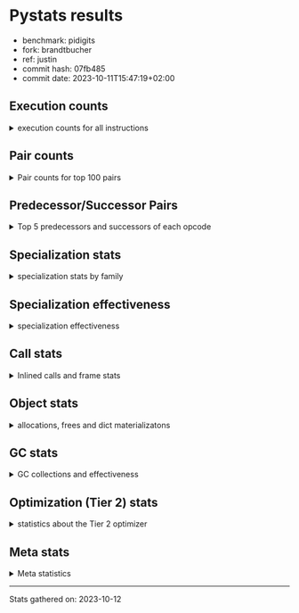 
# Pystats results

- benchmark: pidigits
- fork: brandtbucher
- ref: justin
- commit hash: 07fb485
- commit date: 2023-10-11T15:47:19+02:00

## Execution counts

<details>
<summary> execution counts for all instructions </summary>

|Name | Count | Self | Cumulative | Miss ratio | 
|---|---:|---:|---:|---:|
| LOAD_FAST | 5,126,580 | 17.1% | 17.1% |  |
| BINARY_OP_MULTIPLY_INT | 4,111,140 | 13.7% | 30.7% |  |
| LOAD_FAST_LOAD_FAST | 3,194,940 | 10.6% | 41.4% |  |
| BINARY_OP_ADD_INT | 3,075,540 | 10.2% | 51.6% |  |
| LOAD_CONST | 2,977,860 | 9.9% | 61.5% |  |
| STORE_FAST_STORE_FAST | 2,219,040 | 7.4% | 68.9% |  |
| RETURN_VALUE | 1,423,500 | 4.7% | 73.6% |  |
| RESUME_CHECK | 1,254,300 | 4.2% | 77.8% |  |
| UNPACK_SEQUENCE_TUPLE | 964,920 | 3.2% | 81.0% |  |
| BINARY_OP | 796,520 | 2.6% | 83.6% |  |
| BUILD_TUPLE | 747,000 | 2.5% | 86.1% |  |
| CALL_PY_EXACT_ARGS | 736,140 | 2.4% | 88.6% |  |
| LOAD_GLOBAL_MODULE | 627,520 | 2.1% | 90.6% |  |
| STORE_FAST | 627,420 | 2.1% | 92.7% |  |
| INTERPRETER_EXIT | 518,160 | 1.7% | 94.5% |  |
| ENTER_EXECUTOR | 409,140 | 1.4% | 95.8% |  |
| POP_JUMP_IF_FALSE | 398,220 | 1.3% | 97.1% |  |
| COMPARE_OP_INT | 398,220 | 1.3% | 98.5% |  |
| POP_TOP | 120,120 | 0.4% | 98.9% |  |
| YIELD_VALUE | 120,000 | 0.4% | 99.3% |  |
| LOAD_GLOBAL_BUILTIN | 109,020 | 0.4% | 99.6% |  |
| CALL_BUILTIN_FAST | 108,900 | 0.4% | 100.0% |  |
| CALL | 560 | 0.0% | 100.0% |  |
| PUSH_NULL | 300 | 0.0% | 100.0% |  |
| LOAD_GLOBAL | 180 | 0.0% | 100.0% |  |
| NOP | 120 | 0.0% | 100.0% |  |
| LOAD_DEREF | 120 | 0.0% | 100.0% |  |
| CALL_BUILTIN_CLASS | 120 | 0.0% | 100.0% |  |
| LOAD_ATTR_MODULE | 100 | 0.0% | 100.0% |  |
| RETURN_GENERATOR | 60 | 0.0% | 100.0% |  |
| RERAISE | 60 | 0.0% | 100.0% |  |
| MAKE_FUNCTION | 60 | 0.0% | 100.0% |  |
| LOAD_ATTR | 60 | 0.0% | 100.0% |  |
| COPY_FREE_VARS | 60 | 0.0% | 100.0% |  |
| CALL_INTRINSIC_1 | 60 | 0.0% | 100.0% |  |
| CALL_FUNCTION_EX | 60 | 0.0% | 100.0% |  |
| BINARY_OP_SUBTRACT_FLOAT | 60 | 0.0% | 100.0% |  |
| COMPARE_OP | 20 | 0.0% | 100.0% |  |


</details>

## Pair counts

<details>
<summary> Pair counts for top 100 pairs </summary>

|Pair | Count | Self | Cumulative | 
|---|---:|---:|---:|
| LOAD_FAST_LOAD_FAST BINARY_OP_MULTIPLY_INT | 3,194,940 | 10.6% | 10.6% |
| LOAD_FAST BINARY_OP_ADD_INT | 1,592,640 | 5.3% | 15.9% |
| BINARY_OP_MULTIPLY_INT LOAD_FAST | 1,592,640 | 5.3% | 21.2% |
| BINARY_OP_ADD_INT LOAD_FAST_LOAD_FAST | 1,254,120 | 4.2% | 25.4% |
| RESUME_CHECK LOAD_FAST | 1,134,120 | 3.8% | 29.2% |
| STORE_FAST_STORE_FAST LOAD_FAST_LOAD_FAST | 1,025,220 | 3.4% | 32.6% |
| UNPACK_SEQUENCE_TUPLE STORE_FAST_STORE_FAST | 964,920 | 3.2% | 35.8% |
| STORE_FAST_STORE_FAST STORE_FAST_STORE_FAST | 964,920 | 3.2% | 39.0% |
| LOAD_FAST UNPACK_SEQUENCE_TUPLE | 964,920 | 3.2% | 42.2% |
| LOAD_FAST BINARY_OP_MULTIPLY_INT | 916,200 | 3.0% | 45.2% |
| LOAD_CONST LOAD_FAST | 916,200 | 3.0% | 48.3% |
| BINARY_OP_MULTIPLY_INT LOAD_CONST | 916,200 | 3.0% | 51.3% |
| BINARY_OP_MULTIPLY_INT LOAD_FAST_LOAD_FAST | 915,600 | 3.0% | 54.4% |
| LOAD_FAST LOAD_CONST | 905,280 | 3.0% | 57.4% |
| BINARY_OP_ADD_INT BINARY_OP | 796,320 | 2.6% | 60.0% |
| BINARY_OP RETURN_VALUE | 796,320 | 2.6% | 62.7% |
| LOAD_CONST BINARY_OP_ADD_INT | 796,200 | 2.6% | 65.3% |
| CALL_PY_EXACT_ARGS RESUME_CHECK | 736,080 | 2.4% | 67.8% |
| BINARY_OP_MULTIPLY_INT BINARY_OP_ADD_INT | 686,700 | 2.3% | 70.1% |
| LOAD_CONST LOAD_CONST | 638,100 | 2.1% | 72.2% |
| RETURN_VALUE STORE_FAST | 627,120 | 2.1% | 74.3% |
| BUILD_TUPLE RETURN_VALUE | 627,000 | 2.1% | 76.4% |
| BINARY_OP_ADD_INT BUILD_TUPLE | 627,000 | 2.1% | 78.5% |
| STORE_FAST LOAD_FAST | 518,340 | 1.7% | 80.2% |
| CACHE RESUME_CHECK | 518,100 | 1.7% | 81.9% |
| LOAD_GLOBAL_MODULE LOAD_FAST | 507,180 | 1.7% | 83.6% |
| LOAD_CONST CALL_PY_EXACT_ARGS | 507,120 | 1.7% | 85.3% |
| COMPARE_OP_INT POP_JUMP_IF_FALSE | 398,220 | 1.3% | 86.6% |
| RETURN_VALUE INTERPRETER_EXIT | 398,160 | 1.3% | 87.9% |
| RETURN_VALUE COMPARE_OP_INT | 398,160 | 1.3% | 89.2% |
| LOAD_FAST LOAD_GLOBAL_MODULE | 398,160 | 1.3% | 90.6% |
| BINARY_OP_ADD_INT LOAD_CONST | 398,100 | 1.3% | 91.9% |
| POP_JUMP_IF_FALSE ENTER_EXECUTOR | 289,200 | 1.0% | 92.9% |
| ENTER_EXECUTOR STORE_FAST_STORE_FAST | 289,200 | 1.0% | 93.8% |
| STORE_FAST_STORE_FAST LOAD_FAST | 228,900 | 0.8% | 94.6% |
| LOAD_GLOBAL_MODULE LOAD_CONST | 120,060 | 0.4% | 95.0% |
| YIELD_VALUE INTERPRETER_EXIT | 120,000 | 0.4% | 95.4% |
| LOAD_FAST YIELD_VALUE | 120,000 | 0.4% | 95.8% |
| LOAD_FAST CALL_PY_EXACT_ARGS | 120,000 | 0.4% | 96.2% |
| LOAD_CONST BUILD_TUPLE | 120,000 | 0.4% | 96.6% |
| BUILD_TUPLE LOAD_FAST | 120,000 | 0.4% | 97.0% |
| RESUME_CHECK POP_TOP | 119,940 | 0.4% | 97.4% |
| POP_TOP ENTER_EXECUTOR | 119,940 | 0.4% | 97.8% |
| POP_JUMP_IF_FALSE LOAD_GLOBAL_MODULE | 108,960 | 0.4% | 98.1% |
| STORE_FAST LOAD_GLOBAL_MODULE | 108,940 | 0.4% | 98.5% |
| LOAD_GLOBAL_BUILTIN LOAD_FAST | 108,900 | 0.4% | 98.9% |
| LOAD_FAST CALL_BUILTIN_FAST | 108,900 | 0.4% | 99.2% |
| CALL_BUILTIN_FAST CALL_PY_EXACT_ARGS | 108,900 | 0.4% | 99.6% |
| ENTER_EXECUTOR LOAD_GLOBAL_BUILTIN | 108,840 | 0.4% | 99.9% |
| ENTER_EXECUTOR LOAD_GLOBAL_MODULE | 11,100 | 0.0% | 100.0% |
| PUSH_NULL CALL | 240 | 0.0% | 100.0% |
| LOAD_FAST PUSH_NULL | 180 | 0.0% | 100.0% |
| BINARY_OP BINARY_OP | 180 | 0.0% | 100.0% |
| CALL CALL | 160 | 0.0% | 100.0% |
| LOAD_GLOBAL LOAD_GLOBAL_MODULE | 120 | 0.0% | 100.0% |
| CALL_BUILTIN_CLASS RETURN_VALUE | 120 | 0.0% | 100.0% |
| CALL POP_TOP | 120 | 0.0% | 100.0% |
| CALL CALL_BUILTIN_CLASS | 120 | 0.0% | 100.0% |
| RESUME_CHECK LOAD_GLOBAL_BUILTIN | 80 | 0.0% | 100.0% |
| LOAD_GLOBAL_MODULE CALL_PY_EXACT_ARGS | 80 | 0.0% | 100.0% |
| STORE_FAST NOP | 60 | 0.0% | 100.0% |
| STORE_FAST LOAD_DEREF | 60 | 0.0% | 100.0% |
| RETURN_GENERATOR LOAD_FAST | 60 | 0.0% | 100.0% |
| RESUME_CHECK LOAD_GLOBAL | 60 | 0.0% | 100.0% |
| RESUME_CHECK LOAD_CONST | 60 | 0.0% | 100.0% |
| PUSH_NULL LOAD_FAST | 60 | 0.0% | 100.0% |
| POP_TOP RESUME_CHECK | 60 | 0.0% | 100.0% |
| POP_TOP NOP | 60 | 0.0% | 100.0% |
| POP_TOP LOAD_FAST | 60 | 0.0% | 100.0% |
| POP_JUMP_IF_FALSE LOAD_FAST | 60 | 0.0% | 100.0% |
| NOP LOAD_GLOBAL_MODULE | 60 | 0.0% | 100.0% |
| NOP LOAD_DEREF | 60 | 0.0% | 100.0% |
| LOAD_GLOBAL_MODULE LOAD_ATTR_MODULE | 60 | 0.0% | 100.0% |
| LOAD_GLOBAL_BUILTIN LOAD_CONST | 60 | 0.0% | 100.0% |
| LOAD_FAST RETURN_VALUE | 60 | 0.0% | 100.0% |
| LOAD_FAST LOAD_GLOBAL_BUILTIN | 60 | 0.0% | 100.0% |
| LOAD_FAST CALL_FUNCTION_EX | 60 | 0.0% | 100.0% |
| LOAD_FAST CALL | 60 | 0.0% | 100.0% |
| LOAD_DEREF STORE_FAST | 60 | 0.0% | 100.0% |
| LOAD_DEREF PUSH_NULL | 60 | 0.0% | 100.0% |
| LOAD_CONST STORE_FAST | 60 | 0.0% | 100.0% |
| LOAD_CONST MAKE_FUNCTION | 60 | 0.0% | 100.0% |
| LOAD_CONST CALL | 60 | 0.0% | 100.0% |
| LOAD_ATTR_MODULE STORE_FAST | 60 | 0.0% | 100.0% |
| COPY_FREE_VARS RESUME_CHECK | 60 | 0.0% | 100.0% |
| CALL_PY_EXACT_ARGS RETURN_GENERATOR | 60 | 0.0% | 100.0% |
| CALL_INTRINSIC_1 RERAISE | 60 | 0.0% | 100.0% |
| CALL_FUNCTION_EX COPY_FREE_VARS | 60 | 0.0% | 100.0% |
| CALL STORE_FAST | 60 | 0.0% | 100.0% |
| CALL LOAD_FAST | 60 | 0.0% | 100.0% |
| CACHE POP_TOP | 60 | 0.0% | 100.0% |
| CACHE CALL_INTRINSIC_1 | 60 | 0.0% | 100.0% |
| BINARY_OP_SUBTRACT_FLOAT STORE_FAST | 60 | 0.0% | 100.0% |
| RETURN_VALUE LOAD_GLOBAL | 40 | 0.0% | 100.0% |
| RESUME_CHECK LOAD_GLOBAL_MODULE | 40 | 0.0% | 100.0% |
| MAKE_FUNCTION LOAD_GLOBAL_MODULE | 40 | 0.0% | 100.0% |
| LOAD_GLOBAL_MODULE LOAD_GLOBAL_MODULE | 40 | 0.0% | 100.0% |
| LOAD_GLOBAL_MODULE LOAD_ATTR | 40 | 0.0% | 100.0% |
| LOAD_GLOBAL_MODULE CALL | 40 | 0.0% | 100.0% |
| LOAD_GLOBAL_BUILTIN LOAD_GLOBAL_MODULE | 40 | 0.0% | 100.0% |


</details>

## Predecessor/Successor Pairs

<details>
<summary> Top 5 predecessors and successors of each opcode </summary>

### CACHE

<details>
<summary> Successors and predecessors for CACHE </summary>

|Predecessors | Count | Percentage | 
|---|---:|---:|

|Successors | Count | Percentage | 
|---|---:|---:|
| RESUME_CHECK | 518,100 | 100.0% |
| POP_TOP | 60 | 0.0% |
| CALL_INTRINSIC_1 | 60 | 0.0% |


</details>

### INTERPRETER_EXIT

<details>
<summary> Successors and predecessors for INTERPRETER_EXIT </summary>

|Predecessors | Count | Percentage | 
|---|---:|---:|
| RETURN_VALUE | 398,160 | 76.8% |
| YIELD_VALUE | 120,000 | 23.2% |

|Successors | Count | Percentage | 
|---|---:|---:|


</details>

### MAKE_FUNCTION

<details>
<summary> Successors and predecessors for MAKE_FUNCTION </summary>

|Predecessors | Count | Percentage | 
|---|---:|---:|
| LOAD_CONST | 60 | 100.0% |

|Successors | Count | Percentage | 
|---|---:|---:|
| LOAD_GLOBAL_MODULE | 40 | 66.7% |
| LOAD_GLOBAL | 20 | 33.3% |


</details>

### NOP

<details>
<summary> Successors and predecessors for NOP </summary>

|Predecessors | Count | Percentage | 
|---|---:|---:|
| STORE_FAST | 60 | 50.0% |
| POP_TOP | 60 | 50.0% |

|Successors | Count | Percentage | 
|---|---:|---:|
| LOAD_GLOBAL_MODULE | 60 | 50.0% |
| LOAD_DEREF | 60 | 50.0% |


</details>

### POP_TOP

<details>
<summary> Successors and predecessors for POP_TOP </summary>

|Predecessors | Count | Percentage | 
|---|---:|---:|
| RESUME_CHECK | 119,940 | 99.9% |
| CALL | 120 | 0.1% |
| CACHE | 60 | 0.0% |

|Successors | Count | Percentage | 
|---|---:|---:|
| ENTER_EXECUTOR | 119,940 | 99.9% |
| RESUME_CHECK | 60 | 0.0% |
| NOP | 60 | 0.0% |
| LOAD_FAST | 60 | 0.0% |


</details>

### PUSH_NULL

<details>
<summary> Successors and predecessors for PUSH_NULL </summary>

|Predecessors | Count | Percentage | 
|---|---:|---:|
| LOAD_FAST | 180 | 60.0% |
| LOAD_DEREF | 60 | 20.0% |
| LOAD_ATTR_MODULE | 40 | 13.3% |
| LOAD_ATTR | 20 | 6.7% |

|Successors | Count | Percentage | 
|---|---:|---:|
| CALL | 240 | 80.0% |
| LOAD_FAST | 60 | 20.0% |


</details>

### RETURN_GENERATOR

<details>
<summary> Successors and predecessors for RETURN_GENERATOR </summary>

|Predecessors | Count | Percentage | 
|---|---:|---:|
| CALL_PY_EXACT_ARGS | 60 | 100.0% |

|Successors | Count | Percentage | 
|---|---:|---:|
| LOAD_FAST | 60 | 100.0% |


</details>

### RETURN_VALUE

<details>
<summary> Successors and predecessors for RETURN_VALUE </summary>

|Predecessors | Count | Percentage | 
|---|---:|---:|
| BINARY_OP | 796,320 | 55.9% |
| BUILD_TUPLE | 627,000 | 44.0% |
| CALL_BUILTIN_CLASS | 120 | 0.0% |
| LOAD_FAST | 60 | 0.0% |

|Successors | Count | Percentage | 
|---|---:|---:|
| STORE_FAST | 627,120 | 44.1% |
| INTERPRETER_EXIT | 398,160 | 28.0% |
| COMPARE_OP_INT | 398,160 | 28.0% |
| LOAD_GLOBAL | 40 | 0.0% |
| LOAD_GLOBAL_MODULE | 20 | 0.0% |


</details>

### BINARY_OP

<details>
<summary> Successors and predecessors for BINARY_OP </summary>

|Predecessors | Count | Percentage | 
|---|---:|---:|
| BINARY_OP_ADD_INT | 796,320 | 100.0% |
| BINARY_OP | 180 | 0.0% |
| LOAD_FAST | 20 | 0.0% |

|Successors | Count | Percentage | 
|---|---:|---:|
| RETURN_VALUE | 796,320 | 100.0% |
| BINARY_OP | 180 | 0.0% |
| BINARY_OP_SUBTRACT_FLOAT | 20 | 0.0% |


</details>

### BUILD_TUPLE

<details>
<summary> Successors and predecessors for BUILD_TUPLE </summary>

|Predecessors | Count | Percentage | 
|---|---:|---:|
| BINARY_OP_ADD_INT | 627,000 | 83.9% |
| LOAD_CONST | 120,000 | 16.1% |

|Successors | Count | Percentage | 
|---|---:|---:|
| RETURN_VALUE | 627,000 | 83.9% |
| LOAD_FAST | 120,000 | 16.1% |


</details>

### CALL

<details>
<summary> Successors and predecessors for CALL </summary>

|Predecessors | Count | Percentage | 
|---|---:|---:|
| PUSH_NULL | 240 | 42.9% |
| CALL | 160 | 28.6% |
| LOAD_FAST | 60 | 10.7% |
| LOAD_CONST | 60 | 10.7% |
| LOAD_GLOBAL_MODULE | 40 | 7.1% |

|Successors | Count | Percentage | 
|---|---:|---:|
| CALL | 160 | 28.6% |
| POP_TOP | 120 | 21.4% |
| CALL_BUILTIN_CLASS | 120 | 21.4% |
| STORE_FAST | 60 | 10.7% |
| LOAD_FAST | 60 | 10.7% |


</details>

### CALL_FUNCTION_EX

<details>
<summary> Successors and predecessors for CALL_FUNCTION_EX </summary>

|Predecessors | Count | Percentage | 
|---|---:|---:|
| LOAD_FAST | 60 | 100.0% |

|Successors | Count | Percentage | 
|---|---:|---:|
| COPY_FREE_VARS | 60 | 100.0% |


</details>

### CALL_INTRINSIC_1

<details>
<summary> Successors and predecessors for CALL_INTRINSIC_1 </summary>

|Predecessors | Count | Percentage | 
|---|---:|---:|
| CACHE | 60 | 100.0% |

|Successors | Count | Percentage | 
|---|---:|---:|
| RERAISE | 60 | 100.0% |


</details>

### COMPARE_OP

<details>
<summary> Successors and predecessors for COMPARE_OP </summary>

|Predecessors | Count | Percentage | 
|---|---:|---:|
| LOAD_CONST | 20 | 100.0% |

|Successors | Count | Percentage | 
|---|---:|---:|
| COMPARE_OP_INT | 20 | 100.0% |


</details>

### COPY_FREE_VARS

<details>
<summary> Successors and predecessors for COPY_FREE_VARS </summary>

|Predecessors | Count | Percentage | 
|---|---:|---:|
| CALL_FUNCTION_EX | 60 | 100.0% |

|Successors | Count | Percentage | 
|---|---:|---:|
| RESUME_CHECK | 60 | 100.0% |


</details>

### ENTER_EXECUTOR

<details>
<summary> Successors and predecessors for ENTER_EXECUTOR </summary>

|Predecessors | Count | Percentage | 
|---|---:|---:|
| POP_JUMP_IF_FALSE | 289,200 | 70.7% |
| POP_TOP | 119,940 | 29.3% |

|Successors | Count | Percentage | 
|---|---:|---:|
| STORE_FAST_STORE_FAST | 289,200 | 70.7% |
| LOAD_GLOBAL_BUILTIN | 108,840 | 26.6% |
| LOAD_GLOBAL_MODULE | 11,100 | 2.7% |


</details>

### LOAD_ATTR

<details>
<summary> Successors and predecessors for LOAD_ATTR </summary>

|Predecessors | Count | Percentage | 
|---|---:|---:|
| LOAD_GLOBAL_MODULE | 40 | 66.7% |
| LOAD_GLOBAL | 20 | 33.3% |

|Successors | Count | Percentage | 
|---|---:|---:|
| LOAD_ATTR_MODULE | 40 | 66.7% |
| PUSH_NULL | 20 | 33.3% |


</details>

### LOAD_CONST

<details>
<summary> Successors and predecessors for LOAD_CONST </summary>

|Predecessors | Count | Percentage | 
|---|---:|---:|
| BINARY_OP_MULTIPLY_INT | 916,200 | 30.8% |
| LOAD_FAST | 905,280 | 30.4% |
| LOAD_CONST | 638,100 | 21.4% |
| BINARY_OP_ADD_INT | 398,100 | 13.4% |
| LOAD_GLOBAL_MODULE | 120,060 | 4.0% |

|Successors | Count | Percentage | 
|---|---:|---:|
| LOAD_FAST | 916,200 | 30.8% |
| BINARY_OP_ADD_INT | 796,200 | 26.7% |
| LOAD_CONST | 638,100 | 21.4% |
| CALL_PY_EXACT_ARGS | 507,120 | 17.0% |
| BUILD_TUPLE | 120,000 | 4.0% |


</details>

### LOAD_DEREF

<details>
<summary> Successors and predecessors for LOAD_DEREF </summary>

|Predecessors | Count | Percentage | 
|---|---:|---:|
| STORE_FAST | 60 | 50.0% |
| NOP | 60 | 50.0% |

|Successors | Count | Percentage | 
|---|---:|---:|
| STORE_FAST | 60 | 50.0% |
| PUSH_NULL | 60 | 50.0% |


</details>

### LOAD_FAST

<details>
<summary> Successors and predecessors for LOAD_FAST </summary>

|Predecessors | Count | Percentage | 
|---|---:|---:|
| BINARY_OP_MULTIPLY_INT | 1,592,640 | 31.1% |
| RESUME_CHECK | 1,134,120 | 22.1% |
| LOAD_CONST | 916,200 | 17.9% |
| STORE_FAST | 518,340 | 10.1% |
| LOAD_GLOBAL_MODULE | 507,180 | 9.9% |

|Successors | Count | Percentage | 
|---|---:|---:|
| BINARY_OP_ADD_INT | 1,592,640 | 31.1% |
| UNPACK_SEQUENCE_TUPLE | 964,920 | 18.8% |
| BINARY_OP_MULTIPLY_INT | 916,200 | 17.9% |
| LOAD_CONST | 905,280 | 17.7% |
| LOAD_GLOBAL_MODULE | 398,160 | 7.8% |


</details>

### LOAD_FAST_LOAD_FAST

<details>
<summary> Successors and predecessors for LOAD_FAST_LOAD_FAST </summary>

|Predecessors | Count | Percentage | 
|---|---:|---:|
| BINARY_OP_ADD_INT | 1,254,120 | 39.3% |
| STORE_FAST_STORE_FAST | 1,025,220 | 32.1% |
| BINARY_OP_MULTIPLY_INT | 915,600 | 28.7% |

|Successors | Count | Percentage | 
|---|---:|---:|
| BINARY_OP_MULTIPLY_INT | 3,194,940 | 100.0% |


</details>

### LOAD_GLOBAL

<details>
<summary> Successors and predecessors for LOAD_GLOBAL </summary>

|Predecessors | Count | Percentage | 
|---|---:|---:|
| RESUME_CHECK | 60 | 33.3% |
| RETURN_VALUE | 40 | 22.2% |
| STORE_FAST | 20 | 11.1% |
| MAKE_FUNCTION | 20 | 11.1% |
| LOAD_GLOBAL_MODULE | 20 | 11.1% |

|Successors | Count | Percentage | 
|---|---:|---:|
| LOAD_GLOBAL_MODULE | 120 | 66.7% |
| LOAD_GLOBAL_BUILTIN | 40 | 22.2% |
| LOAD_ATTR | 20 | 11.1% |


</details>

### POP_JUMP_IF_FALSE

<details>
<summary> Successors and predecessors for POP_JUMP_IF_FALSE </summary>

|Predecessors | Count | Percentage | 
|---|---:|---:|
| COMPARE_OP_INT | 398,220 | 100.0% |

|Successors | Count | Percentage | 
|---|---:|---:|
| ENTER_EXECUTOR | 289,200 | 72.6% |
| LOAD_GLOBAL_MODULE | 108,960 | 27.4% |
| LOAD_FAST | 60 | 0.0% |


</details>

### RERAISE

<details>
<summary> Successors and predecessors for RERAISE </summary>

|Predecessors | Count | Percentage | 
|---|---:|---:|
| CALL_INTRINSIC_1 | 60 | 100.0% |

|Successors | Count | Percentage | 
|---|---:|---:|


</details>

### STORE_FAST

<details>
<summary> Successors and predecessors for STORE_FAST </summary>

|Predecessors | Count | Percentage | 
|---|---:|---:|
| RETURN_VALUE | 627,120 | 100.0% |
| LOAD_DEREF | 60 | 0.0% |
| LOAD_CONST | 60 | 0.0% |
| LOAD_ATTR_MODULE | 60 | 0.0% |
| CALL | 60 | 0.0% |

|Successors | Count | Percentage | 
|---|---:|---:|
| LOAD_FAST | 518,340 | 82.6% |
| LOAD_GLOBAL_MODULE | 108,940 | 17.4% |
| NOP | 60 | 0.0% |
| LOAD_DEREF | 60 | 0.0% |
| LOAD_GLOBAL | 20 | 0.0% |


</details>

### STORE_FAST_STORE_FAST

<details>
<summary> Successors and predecessors for STORE_FAST_STORE_FAST </summary>

|Predecessors | Count | Percentage | 
|---|---:|---:|
| UNPACK_SEQUENCE_TUPLE | 964,920 | 43.5% |
| STORE_FAST_STORE_FAST | 964,920 | 43.5% |
| ENTER_EXECUTOR | 289,200 | 13.0% |

|Successors | Count | Percentage | 
|---|---:|---:|
| LOAD_FAST_LOAD_FAST | 1,025,220 | 46.2% |
| STORE_FAST_STORE_FAST | 964,920 | 43.5% |
| LOAD_FAST | 228,900 | 10.3% |


</details>

### YIELD_VALUE

<details>
<summary> Successors and predecessors for YIELD_VALUE </summary>

|Predecessors | Count | Percentage | 
|---|---:|---:|
| LOAD_FAST | 120,000 | 100.0% |

|Successors | Count | Percentage | 
|---|---:|---:|
| INTERPRETER_EXIT | 120,000 | 100.0% |


</details>

### BINARY_OP_ADD_INT

<details>
<summary> Successors and predecessors for BINARY_OP_ADD_INT </summary>

|Predecessors | Count | Percentage | 
|---|---:|---:|
| LOAD_FAST | 1,592,640 | 51.8% |
| LOAD_CONST | 796,200 | 25.9% |
| BINARY_OP_MULTIPLY_INT | 686,700 | 22.3% |

|Successors | Count | Percentage | 
|---|---:|---:|
| LOAD_FAST_LOAD_FAST | 1,254,120 | 40.8% |
| BINARY_OP | 796,320 | 25.9% |
| BUILD_TUPLE | 627,000 | 20.4% |
| LOAD_CONST | 398,100 | 12.9% |


</details>

### BINARY_OP_MULTIPLY_INT

<details>
<summary> Successors and predecessors for BINARY_OP_MULTIPLY_INT </summary>

|Predecessors | Count | Percentage | 
|---|---:|---:|
| LOAD_FAST_LOAD_FAST | 3,194,940 | 77.7% |
| LOAD_FAST | 916,200 | 22.3% |

|Successors | Count | Percentage | 
|---|---:|---:|
| LOAD_FAST | 1,592,640 | 38.7% |
| LOAD_CONST | 916,200 | 22.3% |
| LOAD_FAST_LOAD_FAST | 915,600 | 22.3% |
| BINARY_OP_ADD_INT | 686,700 | 16.7% |


</details>

### BINARY_OP_SUBTRACT_FLOAT

<details>
<summary> Successors and predecessors for BINARY_OP_SUBTRACT_FLOAT </summary>

|Predecessors | Count | Percentage | 
|---|---:|---:|
| LOAD_FAST | 40 | 66.7% |
| BINARY_OP | 20 | 33.3% |

|Successors | Count | Percentage | 
|---|---:|---:|
| STORE_FAST | 60 | 100.0% |


</details>

### CALL_BUILTIN_CLASS

<details>
<summary> Successors and predecessors for CALL_BUILTIN_CLASS </summary>

|Predecessors | Count | Percentage | 
|---|---:|---:|
| CALL | 120 | 100.0% |

|Successors | Count | Percentage | 
|---|---:|---:|
| RETURN_VALUE | 120 | 100.0% |


</details>

### CALL_BUILTIN_FAST

<details>
<summary> Successors and predecessors for CALL_BUILTIN_FAST </summary>

|Predecessors | Count | Percentage | 
|---|---:|---:|
| LOAD_FAST | 108,900 | 100.0% |

|Successors | Count | Percentage | 
|---|---:|---:|
| CALL_PY_EXACT_ARGS | 108,900 | 100.0% |


</details>

### CALL_PY_EXACT_ARGS

<details>
<summary> Successors and predecessors for CALL_PY_EXACT_ARGS </summary>

|Predecessors | Count | Percentage | 
|---|---:|---:|
| LOAD_CONST | 507,120 | 68.9% |
| LOAD_FAST | 120,000 | 16.3% |
| CALL_BUILTIN_FAST | 108,900 | 14.8% |
| LOAD_GLOBAL_MODULE | 80 | 0.0% |
| CALL | 40 | 0.0% |

|Successors | Count | Percentage | 
|---|---:|---:|
| RESUME_CHECK | 736,080 | 100.0% |
| RETURN_GENERATOR | 60 | 0.0% |


</details>

### COMPARE_OP_INT

<details>
<summary> Successors and predecessors for COMPARE_OP_INT </summary>

|Predecessors | Count | Percentage | 
|---|---:|---:|
| RETURN_VALUE | 398,160 | 100.0% |
| LOAD_CONST | 40 | 0.0% |
| COMPARE_OP | 20 | 0.0% |

|Successors | Count | Percentage | 
|---|---:|---:|
| POP_JUMP_IF_FALSE | 398,220 | 100.0% |


</details>

### LOAD_ATTR_MODULE

<details>
<summary> Successors and predecessors for LOAD_ATTR_MODULE </summary>

|Predecessors | Count | Percentage | 
|---|---:|---:|
| LOAD_GLOBAL_MODULE | 60 | 60.0% |
| LOAD_ATTR | 40 | 40.0% |

|Successors | Count | Percentage | 
|---|---:|---:|
| STORE_FAST | 60 | 60.0% |
| PUSH_NULL | 40 | 40.0% |


</details>

### LOAD_GLOBAL_BUILTIN

<details>
<summary> Successors and predecessors for LOAD_GLOBAL_BUILTIN </summary>

|Predecessors | Count | Percentage | 
|---|---:|---:|
| ENTER_EXECUTOR | 108,840 | 99.8% |
| RESUME_CHECK | 80 | 0.1% |
| LOAD_FAST | 60 | 0.1% |
| LOAD_GLOBAL | 40 | 0.0% |

|Successors | Count | Percentage | 
|---|---:|---:|
| LOAD_FAST | 108,900 | 99.9% |
| LOAD_CONST | 60 | 0.1% |
| LOAD_GLOBAL_MODULE | 40 | 0.0% |
| LOAD_GLOBAL | 20 | 0.0% |


</details>

### LOAD_GLOBAL_MODULE

<details>
<summary> Successors and predecessors for LOAD_GLOBAL_MODULE </summary>

|Predecessors | Count | Percentage | 
|---|---:|---:|
| LOAD_FAST | 398,160 | 63.4% |
| POP_JUMP_IF_FALSE | 108,960 | 17.4% |
| STORE_FAST | 108,940 | 17.4% |
| ENTER_EXECUTOR | 11,100 | 1.8% |
| LOAD_GLOBAL | 120 | 0.0% |

|Successors | Count | Percentage | 
|---|---:|---:|
| LOAD_FAST | 507,180 | 80.8% |
| LOAD_CONST | 120,060 | 19.1% |
| CALL_PY_EXACT_ARGS | 80 | 0.0% |
| LOAD_ATTR_MODULE | 60 | 0.0% |
| LOAD_GLOBAL_MODULE | 40 | 0.0% |


</details>

### RESUME_CHECK

<details>
<summary> Successors and predecessors for RESUME_CHECK </summary>

|Predecessors | Count | Percentage | 
|---|---:|---:|
| CALL_PY_EXACT_ARGS | 736,080 | 58.7% |
| CACHE | 518,100 | 41.3% |
| POP_TOP | 60 | 0.0% |
| COPY_FREE_VARS | 60 | 0.0% |

|Successors | Count | Percentage | 
|---|---:|---:|
| LOAD_FAST | 1,134,120 | 90.4% |
| POP_TOP | 119,940 | 9.6% |
| LOAD_GLOBAL_BUILTIN | 80 | 0.0% |
| LOAD_GLOBAL | 60 | 0.0% |
| LOAD_CONST | 60 | 0.0% |


</details>

### UNPACK_SEQUENCE_TUPLE

<details>
<summary> Successors and predecessors for UNPACK_SEQUENCE_TUPLE </summary>

|Predecessors | Count | Percentage | 
|---|---:|---:|
| LOAD_FAST | 964,920 | 100.0% |

|Successors | Count | Percentage | 
|---|---:|---:|
| STORE_FAST_STORE_FAST | 964,920 | 100.0% |


</details>


</details>

## Specialization stats

<details>
<summary> specialization stats by family </summary>

### BINARY_OP

<details>
<summary> specialization stats for BINARY_OP family </summary>

|Kind | Count | Ratio | 
|---|---|---|
| specialization.deferred |       796320 | 6.7% |
|          hit |     11038260 | 93.3% |

#### Specialization attempts

| | Count | Ratio | 
|---|---:|---:|
| Success | 20 | 10.0% |
| Failure | 180 | 90.0% |

|Failure kind | Count | Ratio | 
|---|---:|---:|
| floor divide | 180 | 100.0% |


</details>

### CALL

<details>
<summary> specialization stats for CALL family </summary>

|Kind | Count | Ratio | 
|---|---|---|
| specialization.deferred |          360 | 0.0% |
|          hit |      1952640 | 100.0% |

#### Specialization attempts

| | Count | Ratio | 
|---|---:|---:|
| Success | 80 | 40.0% |
| Failure | 120 | 60.0% |

|Failure kind | Count | Ratio | 
|---|---:|---:|
| cfunc noargs | 60 | 50.0% |
| class no vectorcall | 40 | 33.3% |
| other | 20 | 16.7% |


</details>

### COMPARE_OP

<details>
<summary> specialization stats for COMPARE_OP family </summary>

|Kind | Count | Ratio | 
|---|---|---|
|          hit |       518160 | 100.0% |

#### Specialization attempts

| | Count | Ratio | 
|---|---:|---:|
| Success | 20 | 100.0% |
| Failure | 0 | 0.0% |

|Failure kind | Count | Ratio | 
|---|---:|---:|


</details>

### LOAD_ATTR

<details>
<summary> specialization stats for LOAD_ATTR family </summary>

|Kind | Count | Ratio | 
|---|---|---|
| specialization.deferred |           20 | 12.5% |
|          hit |          100 | 62.5% |

#### Specialization attempts

| | Count | Ratio | 
|---|---:|---:|
| Success | 40 | 100.0% |
| Failure | 0 | 0.0% |

|Failure kind | Count | Ratio | 
|---|---:|---:|


</details>

### LOAD_GLOBAL

<details>
<summary> specialization stats for LOAD_GLOBAL family </summary>

|Kind | Count | Ratio | 
|---|---|---|
| specialization.deferred |           20 | 0.0% |
|          hit |      1952860 | 100.0% |

#### Specialization attempts

| | Count | Ratio | 
|---|---:|---:|
| Success | 160 | 100.0% |
| Failure | 0 | 0.0% |

|Failure kind | Count | Ratio | 
|---|---:|---:|


</details>

### POP_JUMP_IF_FALSE

<details>
<summary> specialization stats for POP_JUMP_IF_FALSE family </summary>

|Kind | Count | Ratio | 
|---|---|---|


</details>

### UNPACK_SEQUENCE

<details>
<summary> specialization stats for UNPACK_SEQUENCE family </summary>

|Kind | Count | Ratio | 
|---|---|---|
|          hit |      2072400 | 100.0% |


</details>


</details>

## Specialization effectiveness

<details>
<summary> specialization effectiveness </summary>

|Instructions | Count | Ratio | 
|---|---:|---:|
| Basic | 17,484,660 | 58.2% |
| Not specialized | 1,195,560 | 4.0% |
| Specialized | 11,385,980 | 37.9% |

### Deferred by instruction

<details>
<summary> deferred by instruction </summary>

|Name | Count | Ratio | 
|---|---:|---:|
| BINARY_OP | 796,320 | 99.9% |
| CALL | 360 | 0.0% |
| LOAD_GLOBAL | 20 | 0.0% |
| LOAD_ATTR | 20 | 0.0% |
| YIELD_VALUE | 0 | 0.0% |
| UNPACK_SEQUENCE_TUPLE | 0 | 0.0% |
| UNPACK_SEQUENCE | 0 | 0.0% |
| TO_BOOL | 0 | 0.0% |
| STORE_SUBSCR | 0 | 0.0% |
| STORE_SLICE | 0 | 0.0% |


</details>


</details>

## Call stats

<details>
<summary> Inlined calls and frame stats </summary>

| | Count | Ratio | 
|---|---:|---:|
| Calls to PyEval_EvalDefault | 518,220 | 25.0% |
| Calls to Python functions inlined | 1,554,480 | 75.0% |
| Calls via PyEval_EvalFrame (total) | 518,220 | 25.0% |
| Calls via PyEval_EvalFrame (vector) | 398,160 | 19.2% |
| Calls via PyEval_EvalFrame (generator) | 120,060 | 5.8% |
| Calls via PyEval_EvalFrame (legacy) | 0 | 0.0% |
| Calls via PyEval_EvalFrame (function vectorcall) | 398,160 | 19.2% |
| Calls via PyEval_EvalFrame (build class) | 0 | 0.0% |
| Calls via PyEval_EvalFrame (slot) | 0 | 0.0% |
| Calls via PyEval_EvalFrame (function ex) | 60 | 0.0% |
| Calls via PyEval_EvalFrame (api) | 0 | 0.0% |
| Calls via PyEval_EvalFrame (method) | 0 | 0.0% |
| Frames pushed | 1,952,640 | 94.2% |
| Frame objects created | 120 | 0.0% |


</details>

## Object stats

<details>
<summary> allocations, frees and dict materializatons </summary>

| | Count | Ratio | 
|---|---:|---:|
| Allocations from freelist | 1,036,480 | 8.5% |
| Frees to freelist | 1,036,500 |  |
| Allocations | 11,142,680 | 91.5% |
| Allocations to 512 bytes | 3,546,980 | 29.1% |
| Allocations to 4 kbytes | 2,862,840 | 23.5% |
| Allocations over 4 kbytes | 4,732,860 | 38.9% |
| Frees | 11,142,600 |  |
| New values | 0 |  |
| Interpreter increfs | 13,062,880 | 53.0% |
| Interpreter decrefs | 22,841,340 | 62.0% |
| Increfs | 11,600,560 | 47.0% |
| Decrefs | 14,001,140 | 38.0% |
| Materialize dict (on request) | 0 |  |
| Materialize dict (new key) | 0 |  |
| Materialize dict (too big) | 0 |  |
| Materialize dict (str subclass) | 0 |  |
| Dematerialize dict | 0 |  |
| Method cache hits | 13 |  |
| Method cache misses | 7 |  |
| Method cache collisions | 7 |  |
| Method cache dunder hits | 60 |  |
| Method cache dunder misses | 0 |  |


</details>

## GC stats

<details>
<summary> GC collections and effectiveness </summary>

|Generation | Collections | Objects collected | Object visits | 
|---:|---:|---:|---:|
| 0 | 0 | 0 | 0 |
| 1 | 0 | 0 | 0 |
| 2 | 0 | 0 | 0 |


</details>

## Optimization (Tier 2) stats

<details>
<summary> statistics about the Tier 2 optimizer </summary>

### Overall stats

<details>
<summary> overall stats </summary>

| | Count | Ratio | 
|---|---:|---:|
| Optimization attempts | 0 |  |
| Traces created | 0 |  |
| Traces executed | 0 |  |
| Uops executed | 0 | 0 |
| Trace stack overflow | 0 |  |
| Trace stack underflow | 0 |  |
| Trace too long | 0 |  |
| Trace too short | 0 |  |
| Inner loop found | 0 |  |
| Recursive call | 0 |  |


</details>

**Trace length histogram**

|Range | Count | Ratio | 
|---|---:|---:|
| <= 1 | 0 |  |

**Optimized trace length histogram**

|Range | Count | Ratio | 
|---|---:|---:|
| <= 1 | 0 |  |

**Trace run length histogram**

|Range | Count | Ratio | 
|---|---:|---:|
| <= 1 | 0 |  |

### Uop stats

<details>
<summary> uop stats </summary>

|Uop | Count | Self | Cumulative | 
|---|---:|---:|---:|


</details>

### Unsupported opcodes

<details>
<summary> unsupported opcodes </summary>

|Opcode | Count | 
|---|---|


</details>


</details>

## Meta stats

<details>
<summary> Meta statistics </summary>

| | Count | 
|---|---:|
| Number of data files | 20 |


</details>

---
Stats gathered on: 2023-10-12
